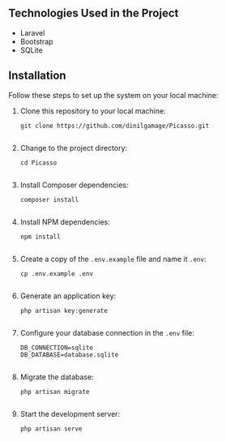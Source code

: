 ## Technologies Used in the Project

- Laravel 
- Bootstrap
- SQLite

## Installation

Follow these steps to set up the system on your local machine:

1. Clone this repository to your local machine:

    ```shell
    git clone https://github.com/dinilgamage/Picasso.git
    

3. Change to the project directory:

    ```shell
    cd Picasso
    

5. Install Composer dependencies:

    ```shell
    composer install
    

7. Install NPM dependencies:

    ```shell
    npm install
    

9. Create a copy of the `.env.example` file and name it `.env`:

    ```shell
    cp .env.example .env
    

11. Generate an application key:

    ```shell
    php artisan key:generate
    

13. Configure your database connection in the `.env` file:

    ```shell
    DB_CONNECTION=sqlite
    DB_DATABASE=database.sqlite
    

14. Migrate the database:

    ```shell
    php artisan migrate
    

15. Start the development server:

    ```shell
    php artisan serve
    





